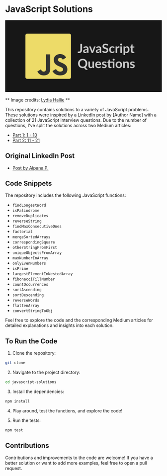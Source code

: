 # JavaScript Solutions

![JavaScript Solutions](./public/js-questions.png)

** Image credits: [Lydia Hallie](https://github.com/lydiahallie) **

This repository contains solutions to a variety of JavaScript problems. These solutions were inspired by a LinkedIn post by [Author Name] with a collection of 21 JavaScript interview questions. Due to the number of questions, I've split the solutions across two Medium articles:

- [Part 1: 1 - 10](https://medium.com/@mhetreayush1719/top-javascript-questions-asked-in-an-interview-part-1-2e4d6ee63127)
- [Part 2: 11 - 21](https://medium.com/@mhetreayush1719/top-javascript-questions-asked-in-an-interview-part-2-eb8c572a0959)

## Original LinkedIn Post

- [Post by Alpana P.](https://www.linkedin.com/posts/alpnap_javascript-interview-activity-7230078341645500416-dmJz)

## Code Snippets

The repository includes the following JavaScript functions:

- `findLongestWord`
- `isPalindrome`
- `removeDuplicates`
- `reverseString`
- `findMaxConsecutiveOnes`
- `factorial`
- `mergeSortedArrays`
- `correspondingSquare`
- `otherStringFromFirst`
- `uniqueObjectsFromArray`
- `maxNumberInArray`
- `onlyEvenNumbers`
- `isPrime`
- `largestElementInNestedArray`
- `fibonacciTillNumber`
- `countOccurrences`
- `sortAscending`
- `sortDescending`
- `reverseWords`
- `flattenArray`
- `convertStringToObj`

Feel free to explore the code and the corresponding Medium articles for detailed explanations and insights into each solution.

## To Run the Code

1. Clone the repository:

```bash
git clone
```

2. Navigate to the project directory:

```bash
cd javascript-solutions
```

3. Install the dependencies:

```bash
npm install
```

4. Play around, test the functions, and explore the code!

5. Run the tests:

```bash
npm test
```

## Contributions

Contributions and improvements to the code are welcome! If you have a better solution or want to add more examples, feel free to open a pull request.
